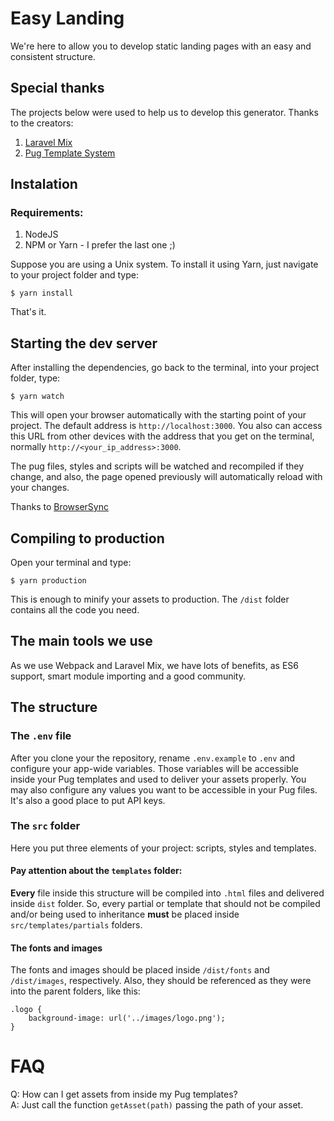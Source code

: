# Easy Landing

We're here to allow you to develop static landing pages with an easy
and consistent structure.

## Special thanks
The projects below were used to help us to develop this generator.
Thanks to the creators:

1. [Laravel Mix](https://github.com/JeffreyWay/laravel-mix/)
2. [Pug Template System](https://pugjs.org/api/getting-started.html)

## Instalation
### Requirements:
1. NodeJS
2. NPM or Yarn - I prefer the last one ;)

Suppose you are using a Unix system. To install it using Yarn, just
navigate to your project folder and type:

    $ yarn install

That's it.

## Starting the dev server
After installing the dependencies, go back to the terminal, into your
project folder, type:

    $ yarn watch

This will open your browser automatically with the starting point of
your project. The default address is `http://localhost:3000`. You also
can access this URL from other devices with the address that you get
on the terminal, normally `http://<your_ip_address>:3000`.

The pug files, styles and scripts will be watched and recompiled
if they change, and also, the page opened previously will automatically
reload with your changes.

Thanks to [BrowserSync](https://browsersync.io)

## Compiling to production
Open your terminal and type:

    $ yarn production

This is enough to minify your assets to production. The `/dist` folder
contains all the code you need.

## The main tools we use
As we use Webpack and Laravel Mix, we have lots of benefits, as ES6
support, smart module importing and a good
community.

## The structure
### The `.env` file
After you clone your the repository, rename `.env.example` to `.env`
and configure your app-wide variables. Those variables will be
accessible inside your Pug templates and used to deliver your assets
properly. You may also configure any values you want to be accessible in
your Pug files. It's also a good place to put API keys.

### The `src` folder
Here you put three elements of your project: scripts, styles and
templates.

#### Pay attention about the `templates` folder:
**Every** file inside this structure will be compiled into `.html` files
and delivered inside `dist` folder. So, every partial or template that
should not be compiled and/or being used to inheritance **must** be
placed inside `src/templates/partials` folders.

#### The fonts and images
The fonts and images should be placed inside `/dist/fonts` and
`/dist/images`, respectively. Also, they should be referenced as they
were into the parent folders, like this:

    .logo {
        background-image: url('../images/logo.png');
    }


# FAQ
Q: How can I get assets from inside my Pug templates? \
A: Just call the function `getAsset(path)` passing the path of your
asset.
